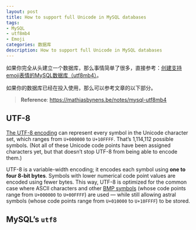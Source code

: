 ```yaml
---
layout: post
title: How to support full Unicode in MySQL databases
tags:
- MySQL
- utf8mb4
- Emoji
categories: 数据库
description: How to support full Unicode in MySQL databases
---
```


如果你完全从头建立一个数据库，那么事情简单了很多，直接参考：[创建支持emoji表情的MySQL数据库（utf8mb4）](/2016/08/14/create-mysql-database-with-utf8mb4.html)。

如果你的数据库已经在投入使用，那么可以参考文章的以下部分。

> **Reference**: https://mathiasbynens.be/notes/mysql-utf8mb4

## UTF-8

[The UTF-8 encoding](https://encoding.spec.whatwg.org/#utf-8) can represent every symbol in the Unicode character set, which ranges from `U+000000` to `U+10FFFF`. That’s 1,114,112 possible symbols. (Not all of these Unicode code points have been assigned characters yet, but that doesn’t stop UTF-8 from being able to encode them.)

UTF-8 is a variable-width encoding; it encodes each symbol using **one to four 8-bit bytes**. Symbols with lower numerical code point values are encoded using fewer bytes. This way, UTF-8 is optimized for the common case where ASCII characters and other [BMP symbols](https://mathiasbynens.be/notes/javascript-encoding#bmp) (whose code points range from `U+000000` to `U+00FFFF`) are used — while still allowing astral symbols (whose code points range from `U+010000` to `U+10FFFF`) to be stored.

## MySQL’s `utf8`

